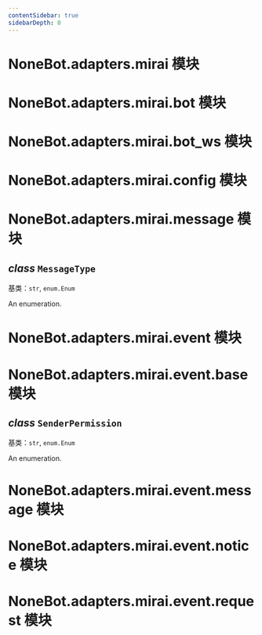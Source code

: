 ```yaml
---
contentSidebar: true
sidebarDepth: 0
---
```


# NoneBot.adapters.mirai 模块

# NoneBot.adapters.mirai.bot 模块

# NoneBot.adapters.mirai.bot_ws 模块

# NoneBot.adapters.mirai.config 模块

# NoneBot.adapters.mirai.message 模块


## _class_ `MessageType`

基类：`str`, `enum.Enum`

An enumeration.

# NoneBot.adapters.mirai.event 模块

# NoneBot.adapters.mirai.event.base 模块


## _class_ `SenderPermission`

基类：`str`, `enum.Enum`

An enumeration.

# NoneBot.adapters.mirai.event.message 模块

# NoneBot.adapters.mirai.event.notice 模块

# NoneBot.adapters.mirai.event.request 模块
